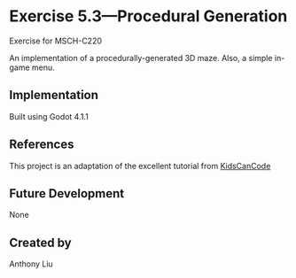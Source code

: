 # Exercise 5.3—Procedural Generation

Exercise for MSCH-C220

An implementation of a procedurally-generated 3D maze. Also, a simple in-game menu.

## Implementation

Built using Godot 4.1.1

## References

This project is an adaptation of the excellent tutorial from [KidsCanCode](https://kidscancode.org/blog/2018/08/godot3_procgen1/)

## Future Development

None

## Created by 

Anthony Liu
